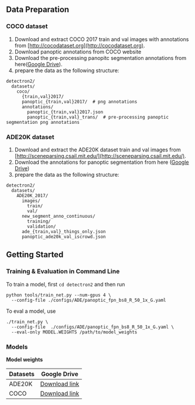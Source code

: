## Data Preparation

### COCO dataset
1. Download and extract COCO 2017 train and val images with annotations from [http://cocodataset.org](http://cocodataset.org).
2. Download panoptic annotations from COCO website
3. Download the pre-processing panopitc segmentation annotations from here([Google Drive](https://drive.google.com/file/d/1Yej9MyoPH9B3N7HfWNyG4U_yRHoUknV5/view?usp=sharing)).
4. prepare the data as the following structure:

```
detectron2/
  datasets/
    coco/
      {train,val}2017/
      panoptic_{train,val}2017/  # png annotations
      annotations/
        panoptic_{train,val}2017.json
        panoptic_{train,val}_trans/  # pre-processing panoptic segmentation png annotations
```

### ADE20K dataset
1. Download and extract the ADE20K dataset train and val images from [http://sceneparsing.csail.mit.edu/](http://sceneparsing.csail.mit.edu/).
2. Download the annotations for panoptic segmentation from here ([Google Drive](https://drive.google.com/file/d/1bFQ9rpG2raxhQSgTk0vqyujcvSHW0QmZ/view?usp=sharing))
3. prepare the data as the following structure:
```
detectron2/
  datasets/
    ADE20K_2017/
      images/
        train/
        val/
      new_segment_anno_continuous/
        training/
        validation/
      ade_{train,val}_things_only.json
      panoptic_ade20k_val_iscrowd.json
```

## Getting Started

### Training & Evaluation in Command Line

To train a model, first ```cd detectron2``` and then 
run 
```
python tools/train_net.py --num-gpus 4 \
  --config-file ./configs/ADE/panoptic_fpn_bs8_R_50_1x_G.yaml
```

To eval a model, use
```
./train_net.py \
  --config-file  ./configs/ADE/panoptic_fpn_bs8_R_50_1x_G.yaml \
  --eval-only MODEL.WEIGHTS /path/to/model_weights
```

### Models

**Model weights**

|Datasets |Google Drive|
|--------|--------------|
|ADE20K |[Download link](https://drive.google.com/file/d/16ScCWm4lZJvz6gL5e7i27apbA9C22g5J/view?usp=sharing) |
|COCO |[Download link](https://drive.google.com/file/d/16ScCWm4lZJvz6gL5e7i27apbA9C22g5J/view?usp=sharing) |